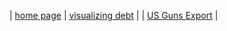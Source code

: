 | [home page](https://ghulepati.github.io/ghule-portfolio/) | [visualizing debt](tableau.md) | | [US Guns Export](Export.md) | 
